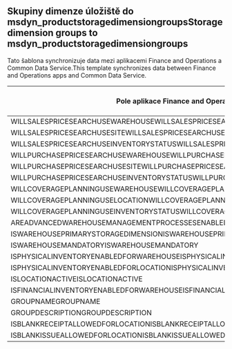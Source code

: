 ## <a name="storage-dimension-groups-to-msdyn_productstoragedimensiongroups"></a><span data-ttu-id="183ac-101">Skupiny dimenze úložiště do msdyn_productstoragedimensiongroups</span><span class="sxs-lookup"><span data-stu-id="183ac-101">Storage dimension groups to msdyn_productstoragedimensiongroups</span></span>

<span data-ttu-id="183ac-102">Tato šablona synchronizuje data mezi aplikacemi Finance and Operations a Common Data Service.</span><span class="sxs-lookup"><span data-stu-id="183ac-102">This template synchronizes data between Finance and Operations apps and Common Data Service.</span></span>

<span data-ttu-id="183ac-103">Pole aplikace Finance and Operations</span><span class="sxs-lookup"><span data-stu-id="183ac-103">Finance and Operations field</span></span> | <span data-ttu-id="183ac-104">Typ mapování</span><span class="sxs-lookup"><span data-stu-id="183ac-104">Map type</span></span> | <span data-ttu-id="183ac-105">Jiné pole Dynamics 365</span><span class="sxs-lookup"><span data-stu-id="183ac-105">Other Dynamics 365 field</span></span> | <span data-ttu-id="183ac-106">Výchozí hodnota</span><span class="sxs-lookup"><span data-stu-id="183ac-106">Default value</span></span>
---|---|---|---
<span data-ttu-id="183ac-107">WILLSALESPRICESEARCHUSEWAREHOUSE</span><span class="sxs-lookup"><span data-stu-id="183ac-107">WILLSALESPRICESEARCHUSEWAREHOUSE</span></span> | >< | <span data-ttu-id="183ac-108">msdyn_willsalespricesearchusewarehouse</span><span class="sxs-lookup"><span data-stu-id="183ac-108">msdyn_willsalespricesearchusewarehouse</span></span> | 
<span data-ttu-id="183ac-109">WILLSALESPRICESEARCHUSESITE</span><span class="sxs-lookup"><span data-stu-id="183ac-109">WILLSALESPRICESEARCHUSESITE</span></span> | >< | <span data-ttu-id="183ac-110">msdyn_willsalespricesearchusesite</span><span class="sxs-lookup"><span data-stu-id="183ac-110">msdyn_willsalespricesearchusesite</span></span> | 
<span data-ttu-id="183ac-111">WILLSALESPRICESEARCHUSEINVENTORYSTATUS</span><span class="sxs-lookup"><span data-stu-id="183ac-111">WILLSALESPRICESEARCHUSEINVENTORYSTATUS</span></span> | >< | <span data-ttu-id="183ac-112">msdyn_willsalespricesearchuseinventorystatus</span><span class="sxs-lookup"><span data-stu-id="183ac-112">msdyn_willsalespricesearchuseinventorystatus</span></span> | 
<span data-ttu-id="183ac-113">WILLPURCHASEPRICESEARCHUSEWAREHOUSE</span><span class="sxs-lookup"><span data-stu-id="183ac-113">WILLPURCHASEPRICESEARCHUSEWAREHOUSE</span></span> | >< | <span data-ttu-id="183ac-114">msdyn_willpurchasepricesearchusewarehouse</span><span class="sxs-lookup"><span data-stu-id="183ac-114">msdyn_willpurchasepricesearchusewarehouse</span></span> | 
<span data-ttu-id="183ac-115">WILLPURCHASEPRICESEARCHUSESITE</span><span class="sxs-lookup"><span data-stu-id="183ac-115">WILLPURCHASEPRICESEARCHUSESITE</span></span> | >< | <span data-ttu-id="183ac-116">msdyn_willpurchasepricesearchusesite</span><span class="sxs-lookup"><span data-stu-id="183ac-116">msdyn_willpurchasepricesearchusesite</span></span> | 
<span data-ttu-id="183ac-117">WILLPURCHASEPRICESEARCHUSEINVENTORYSTATUS</span><span class="sxs-lookup"><span data-stu-id="183ac-117">WILLPURCHASEPRICESEARCHUSEINVENTORYSTATUS</span></span> | >< | <span data-ttu-id="183ac-118">msdyn_willpurchpricesearchuseinventstatus</span><span class="sxs-lookup"><span data-stu-id="183ac-118">msdyn_willpurchpricesearchuseinventstatus</span></span> | 
<span data-ttu-id="183ac-119">WILLCOVERAGEPLANNINGUSEWAREHOUSE</span><span class="sxs-lookup"><span data-stu-id="183ac-119">WILLCOVERAGEPLANNINGUSEWAREHOUSE</span></span> | >< | <span data-ttu-id="183ac-120">msdyn_willcoverageplanusewarehouse</span><span class="sxs-lookup"><span data-stu-id="183ac-120">msdyn_willcoverageplanusewarehouse</span></span> | 
<span data-ttu-id="183ac-121">WILLCOVERAGEPLANNINGUSELOCATION</span><span class="sxs-lookup"><span data-stu-id="183ac-121">WILLCOVERAGEPLANNINGUSELOCATION</span></span> | >< | <span data-ttu-id="183ac-122">msdyn_iscoverageplanenabledforlocation</span><span class="sxs-lookup"><span data-stu-id="183ac-122">msdyn_iscoverageplanenabledforlocation</span></span> | 
<span data-ttu-id="183ac-123">WILLCOVERAGEPLANNINGUSEINVENTORYSTATUS</span><span class="sxs-lookup"><span data-stu-id="183ac-123">WILLCOVERAGEPLANNINGUSEINVENTORYSTATUS</span></span> | >< | <span data-ttu-id="183ac-124">msdyn_willcoverageplanuseinventorystatus</span><span class="sxs-lookup"><span data-stu-id="183ac-124">msdyn_willcoverageplanuseinventorystatus</span></span> | 
<span data-ttu-id="183ac-125">AREADVANCEDWAREHOUSEMANAGEMENTPROCESSESENABLED</span><span class="sxs-lookup"><span data-stu-id="183ac-125">AREADVANCEDWAREHOUSEMANAGEMENTPROCESSESENABLED</span></span> | >< | <span data-ttu-id="183ac-126">msdyn_areadvancedwmprocessesenabled</span><span class="sxs-lookup"><span data-stu-id="183ac-126">msdyn_areadvancedwmprocessesenabled</span></span> | 
<span data-ttu-id="183ac-127">ISWAREHOUSEPRIMARYSTORAGEDIMENSION</span><span class="sxs-lookup"><span data-stu-id="183ac-127">ISWAREHOUSEPRIMARYSTORAGEDIMENSION</span></span> | >< | <span data-ttu-id="183ac-128">msdyn_iswarehouseprimarystoragedimension</span><span class="sxs-lookup"><span data-stu-id="183ac-128">msdyn_iswarehouseprimarystoragedimension</span></span> | 
<span data-ttu-id="183ac-129">ISWAREHOUSEMANDATORY</span><span class="sxs-lookup"><span data-stu-id="183ac-129">ISWAREHOUSEMANDATORY</span></span> | >< | <span data-ttu-id="183ac-130">msdyn_iswarehousemandatory</span><span class="sxs-lookup"><span data-stu-id="183ac-130">msdyn_iswarehousemandatory</span></span> | 
<span data-ttu-id="183ac-131">ISPHYSICALINVENTORYENABLEDFORWAREHOUSE</span><span class="sxs-lookup"><span data-stu-id="183ac-131">ISPHYSICALINVENTORYENABLEDFORWAREHOUSE</span></span> | >< | <span data-ttu-id="183ac-132">msdyn_isphysicalinventoryenabledforwarehouse</span><span class="sxs-lookup"><span data-stu-id="183ac-132">msdyn_isphysicalinventoryenabledforwarehouse</span></span> | 
<span data-ttu-id="183ac-133">ISPHYSICALINVENTORYENABLEDFORLOCATION</span><span class="sxs-lookup"><span data-stu-id="183ac-133">ISPHYSICALINVENTORYENABLEDFORLOCATION</span></span> | >< | <span data-ttu-id="183ac-134">msdyn_isphysicalinventoryenabledforlocation</span><span class="sxs-lookup"><span data-stu-id="183ac-134">msdyn_isphysicalinventoryenabledforlocation</span></span> | 
<span data-ttu-id="183ac-135">ISLOCATIONACTIVE</span><span class="sxs-lookup"><span data-stu-id="183ac-135">ISLOCATIONACTIVE</span></span> | >< | <span data-ttu-id="183ac-136">msdyn_islocationactive</span><span class="sxs-lookup"><span data-stu-id="183ac-136">msdyn_islocationactive</span></span> | 
<span data-ttu-id="183ac-137">ISFINANCIALINVENTORYENABLEDFORWAREHOUSE</span><span class="sxs-lookup"><span data-stu-id="183ac-137">ISFINANCIALINVENTORYENABLEDFORWAREHOUSE</span></span> | >< | <span data-ttu-id="183ac-138">msdyn_isfinancialinventoryenabledforwarehouse</span><span class="sxs-lookup"><span data-stu-id="183ac-138">msdyn_isfinancialinventoryenabledforwarehouse</span></span> | 
<span data-ttu-id="183ac-139">GROUPNAME</span><span class="sxs-lookup"><span data-stu-id="183ac-139">GROUPNAME</span></span> | = | <span data-ttu-id="183ac-140">msdyn_groupname</span><span class="sxs-lookup"><span data-stu-id="183ac-140">msdyn_groupname</span></span> | 
<span data-ttu-id="183ac-141">GROUPDESCRIPTION</span><span class="sxs-lookup"><span data-stu-id="183ac-141">GROUPDESCRIPTION</span></span> | = | <span data-ttu-id="183ac-142">msdyn_groupdescription</span><span class="sxs-lookup"><span data-stu-id="183ac-142">msdyn_groupdescription</span></span> | 
<span data-ttu-id="183ac-143">ISBLANKRECEIPTALLOWEDFORLOCATION</span><span class="sxs-lookup"><span data-stu-id="183ac-143">ISBLANKRECEIPTALLOWEDFORLOCATION</span></span> | >< | <span data-ttu-id="183ac-144">msdyn_isblankreceiptallowedforlocation</span><span class="sxs-lookup"><span data-stu-id="183ac-144">msdyn_isblankreceiptallowedforlocation</span></span> | 
<span data-ttu-id="183ac-145">ISBLANKISSUEALLOWEDFORLOCATION</span><span class="sxs-lookup"><span data-stu-id="183ac-145">ISBLANKISSUEALLOWEDFORLOCATION</span></span> | >< | <span data-ttu-id="183ac-146">msdyn_isblankissueallowedforlocation</span><span class="sxs-lookup"><span data-stu-id="183ac-146">msdyn_isblankissueallowedforlocation</span></span> | 
